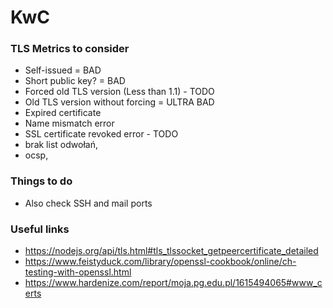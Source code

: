 # KwC

### TLS Metrics to consider
* Self-issued = BAD
* Short public key? = BAD
* Forced old TLS version (Less than 1.1) - TODO
* Old TLS version without forcing = ULTRA BAD
* Expired certificate
* Name mismatch error
* SSL certificate revoked error - TODO
* brak list odwołań,
* ocsp, 


### Things to do
* Also check SSH and mail ports

### Useful links
* https://nodejs.org/api/tls.html#tls_tlssocket_getpeercertificate_detailed
* https://www.feistyduck.com/library/openssl-cookbook/online/ch-testing-with-openssl.html
* https://www.hardenize.com/report/moja.pg.edu.pl/1615494065#www_certs

